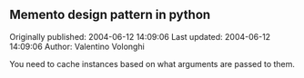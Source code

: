 ## Memento design pattern in python

Originally published: 2004-06-12 14:09:06
Last updated: 2004-06-12 14:09:06
Author: Valentino Volonghi

You need to cache instances based on what arguments are passed to them.